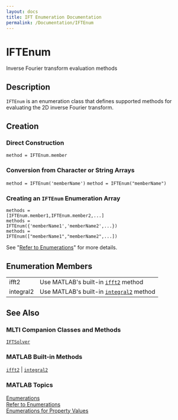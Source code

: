 ```yaml
---
layout: docs
title: IFT Enumeration Documentation
permalink: /Documentation/IFTEnum
---
```


# IFTEnum

Inverse Fourier transform evaluation methods

## Description

`IFTEnum` is an enumeration class that defines supported methods for evaluating the 2D inverse Fourier transform.

## Creation

### Direct Construction
<code class="hang">method = IFTEnum.member</code>

### Conversion from Character or String Arrays
<code class="hang">method = IFTEnum('memberName')</code>
<code class="hang">method = IFTEnum("memberName")</code>

### Creating an `IFTEnum` Enumeration Array
<code class="hang">methods = [IFTEnum.member1,<wbr>IFTEnum.member2,...]</code><br>
<code class="hang">methods = IFTEnum({'memberName1',<wbr>'memberName2',...})</code><br>
<code class="hang">methods = IFTEnum(["memberName1",<wbr>"memberName2",...])</code>

See "[Refer to Enumerations](https://www.mathworks.com/help/matlab/matlab_oop/how-to-refer-to-enumerations.html)" for more details.

## Enumeration Members

<table>
  <tr>
    <td>
      ifft2
    </td>
    <td>
      Use MATLAB's built-in <a href="https://www.mathworks.com/help/matlab/ref/ifft2.html"><code>ifft2</code></a> method
    </td>
  </tr>
  <tr>
    <td>
      integral2
    </td>
    <td>
      Use MATLAB's built-in <a href="https://www.mathworks.com/help/matlab/ref/integral2.html"><code>integral2</code></a> method
    </td>
  </tr>
</table>

## See Also
### MLTI Companion Classes and Methods
[`IFTSolver`](/MLTI/Documentation/IFTSolver)

### MATLAB Built-in Methods
[`ifft2`](https://www.mathworks.com/help/matlab/ref/ifft2.html) | [`integral2`](https://www.mathworks.com/help/matlab/ref/integral2.html)

### MATLAB Topics
[Enumerations](https://www.mathworks.com/help/matlab/enumeration-classes.html)<br>
[Refer to Enumerations](https://www.mathworks.com/help/matlab/matlab_oop/how-to-refer-to-enumerations.html)<br>
[Enumerations for Property Values](https://www.mathworks.com/help/matlab/matlab_oop/restrict-property-values-to-enumerations.html)



